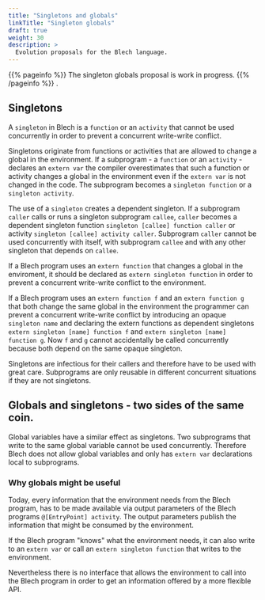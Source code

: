 ```yaml
---
title: "Singletons and globals"
linkTitle: "Singleton globals"
draft: true
weight: 30
description: >
  Evolution proposals for the Blech language.
---
```


{{% pageinfo %}}
The singleton globals proposal is work in progress.
{{% /pageinfo %}}
.
## Singletons 

A `singleton` in Blech is a `function` or an `activity` that cannot be used concurrently in order to prevent a concurrent write-write conflict.

Singletons originate from functions or activities that are allowed to change a global in the environment.
If a subprogram - a `function` or an `activity` - declares an `extern var` the compiler overestimates that such a function or activity changes a global in the environment even if the `extern var` is not changed in the code. The subprogram becomes a `singleton function` or a `singleton activity`.

The use of a `singleton` creates a dependent singleton. If a subprogram `caller` calls or runs a singleton subprogram `callee`,  `caller` becomes a dependent singleton function `singleton [callee] function caller` or activity `singleton [callee] activity caller`.
Subprogram `caller` cannot be used concurrently with itself, with subprogram `callee` and with any other singleton that depends on `callee`.

If a Blech program uses an `extern function` that changes a global in the enviroment, it should be declared as `extern singleton function` in order to prevent a concurrent write-write conflict to the environment.

If a Blech program uses an `extern function f` and an `extern function g` that both change the same global in the environment the programmer can prevent a concurrent write-write conflict by introducing an opaque `singleton name` and declaring the extern functions as dependent singletons `extern singleton [name] function f` and `extern singleton [name] function g`. Now `f` and `g` cannot accidentally be called concurrently because both depend on the same opaque singleton.

Singletons are infectious for their callers and therefore have to be used with great care. Subprograms are only reusable in different concurrent situations if they are not singletons.


## Globals and singletons - two sides of the same coin.

Global variables have a similar effect as singletons. Two subprograms that write to the same global variable cannot be used concurrently. Therefore Blech does not allow global variables and only has `extern var` declarations local to subprograms.

### Why globals might be useful

Today, every information that the environment needs from the Blech program, has to be made available via output parameters of the Blech programs `@[EntryPoint] activity`. The output parameters publish the information that might be consumed by the environment.

If the Blech program "knows" what the environment needs, it can also write to an `extern var` or call an `extern singleton function` that writes to the environment.

Nevertheless there is no interface that allows the environment to call into the Blech program in order to get an information offered by a more flexible API.




